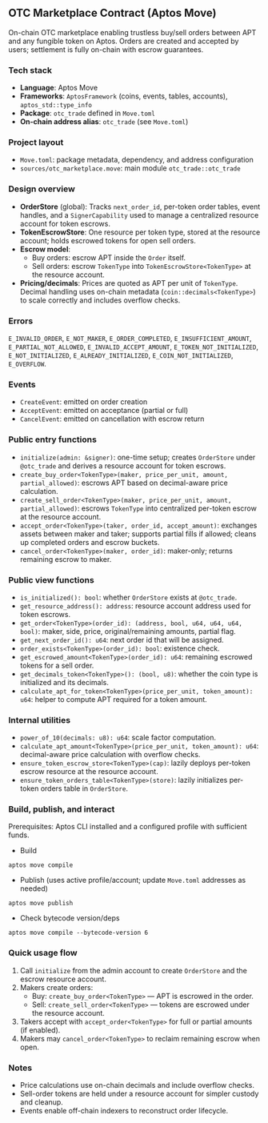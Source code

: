 ## OTC Marketplace Contract (Aptos Move)

On-chain OTC marketplace enabling trustless buy/sell orders between APT and any fungible token on Aptos. Orders are created and accepted by users; settlement is fully on-chain with escrow guarantees.

### Tech stack
- **Language**: Aptos Move
- **Frameworks**: `AptosFramework` (coins, events, tables, accounts), `aptos_std::type_info`
- **Package**: `otc_trade` defined in `Move.toml`
- **On-chain address alias**: `otc_trade` (see `Move.toml`)

### Project layout
- `Move.toml`: package metadata, dependency, and address configuration
- `sources/otc_marketplace.move`: main module `otc_trade::otc_trade`

### Design overview
- **OrderStore** (global): Tracks `next_order_id`, per-token order tables, event handles, and a `SignerCapability` used to manage a centralized resource account for token escrows.
- **TokenEscrowStore<TokenType>**: One resource per token type, stored at the resource account; holds escrowed tokens for open sell orders.
- **Escrow model**:
  - Buy orders: escrow APT inside the `Order` itself.
  - Sell orders: escrow `TokenType` into `TokenEscrowStore<TokenType>` at the resource account.
- **Pricing/decimals**: Prices are quoted as APT per unit of `TokenType`. Decimal handling uses on-chain metadata (`coin::decimals<TokenType>`) to scale correctly and includes overflow checks.

### Errors
`E_INVALID_ORDER`, `E_NOT_MAKER`, `E_ORDER_COMPLETED`, `E_INSUFFICIENT_AMOUNT`, `E_PARTIAL_NOT_ALLOWED`, `E_INVALID_ACCEPT_AMOUNT`, `E_TOKEN_NOT_INITIALIZED`, `E_NOT_INITIALIZED`, `E_ALREADY_INITIALIZED`, `E_COIN_NOT_INITIALIZED`, `E_OVERFLOW`.

### Events
- `CreateEvent`: emitted on order creation
- `AcceptEvent`: emitted on acceptance (partial or full)
- `CancelEvent`: emitted on cancellation with escrow return

### Public entry functions
- `initialize(admin: &signer)`: one-time setup; creates `OrderStore` under `@otc_trade` and derives a resource account for token escrows.
- `create_buy_order<TokenType>(maker, price_per_unit, amount, partial_allowed)`: escrows APT based on decimal-aware price calculation.
- `create_sell_order<TokenType>(maker, price_per_unit, amount, partial_allowed)`: escrows `TokenType` into centralized per-token escrow at the resource account.
- `accept_order<TokenType>(taker, order_id, accept_amount)`: exchanges assets between maker and taker; supports partial fills if allowed; cleans up completed orders and escrow buckets.
- `cancel_order<TokenType>(maker, order_id)`: maker-only; returns remaining escrow to maker.

### Public view functions
- `is_initialized(): bool`: whether `OrderStore` exists at `@otc_trade`.
- `get_resource_address(): address`: resource account address used for token escrows.
- `get_order<TokenType>(order_id): (address, bool, u64, u64, u64, bool)`: maker, side, price, original/remaining amounts, partial flag.
- `get_next_order_id(): u64`: next order id that will be assigned.
- `order_exists<TokenType>(order_id): bool`: existence check.
- `get_escrowed_amount<TokenType>(order_id): u64`: remaining escrowed tokens for a sell order.
- `get_decimals_token<TokenType>(): (bool, u8)`: whether the coin type is initialized and its decimals.
- `calculate_apt_for_token<TokenType>(price_per_unit, token_amount): u64`: helper to compute APT required for a token amount.

### Internal utilities
- `power_of_10(decimals: u8): u64`: scale factor computation.
- `calculate_apt_amount<TokenType>(price_per_unit, token_amount): u64`: decimal-aware price calculation with overflow checks.
- `ensure_token_escrow_store<TokenType>(cap)`: lazily deploys per-token escrow resource at the resource account.
- `ensure_token_orders_table<TokenType>(store)`: lazily initializes per-token orders table in `OrderStore`.

### Build, publish, and interact
Prerequisites: Aptos CLI installed and a configured profile with sufficient funds.

- Build
```
aptos move compile
```

- Publish (uses active profile/account; update `Move.toml` addresses as needed)
```
aptos move publish
```

- Check bytecode version/deps
```
aptos move compile --bytecode-version 6
```

### Quick usage flow
1. Call `initialize` from the admin account to create `OrderStore` and the escrow resource account.
2. Makers create orders:
   - Buy: `create_buy_order<TokenType>` — APT is escrowed in the order.
   - Sell: `create_sell_order<TokenType>` — tokens are escrowed under the resource account.
3. Takers accept with `accept_order<TokenType>` for full or partial amounts (if enabled).
4. Makers may `cancel_order<TokenType>` to reclaim remaining escrow when open.


### Notes
- Price calculations use on-chain decimals and include overflow checks.
- Sell-order tokens are held under a resource account for simpler custody and cleanup.
- Events enable off-chain indexers to reconstruct order lifecycle.